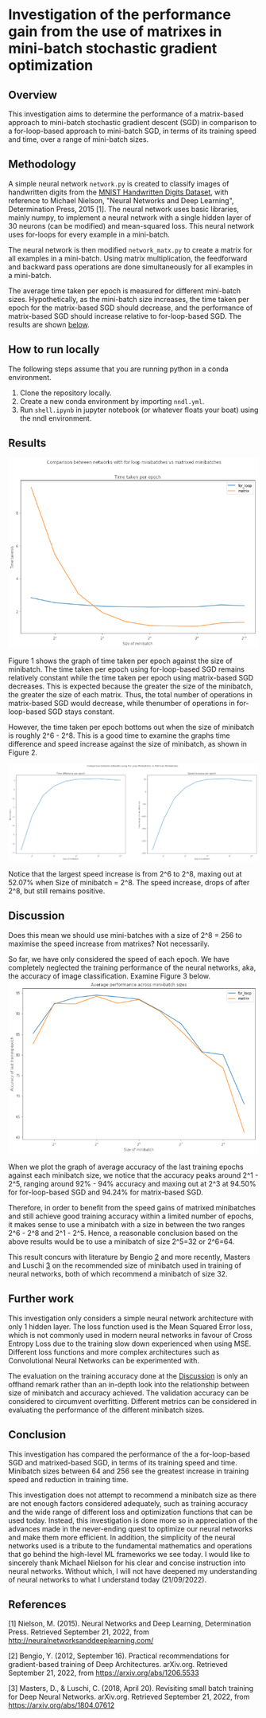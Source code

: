 # Investigation of the performance gain from the use of matrixes in mini-batch stochastic gradient optimization

## Overview
This investigation aims to determine the performance of a matrix-based approach to mini-batch stochastic gradient descent (SGD) in comparison to a for-loop-based approach to mini-batch SGD, in terms of its training speed and time, over a range of mini-batch sizes. 

## Methodology
A simple neural network `network.py` is created to classify images of handwritten digits from the [MNIST Handwritten Digits Dataset](http://yann.lecun.com/exdb/mnist/), with reference to Michael Nielson, "Neural Networks and Deep Learning", Determination Press, 2015 [1]. The neural network uses basic libraries, mainly numpy, to implement a neural network with a single hidden layer of 30 neurons (can be modified) and mean-squared loss. This neural network uses for-loops for every example in a mini-batch.

The neural network is then modified `network_matx.py` to create a matrix for all examples in a mini-batch. Using matrix multiplication, the feedforward and backward pass operations are done simultaneously for all examples in a mini-batch. 

The average time taken per epoch is measured for different mini-batch sizes. Hypothetically, as the mini-batch size increases, the time taken per epoch for the matrix-based SGD should decrease, and the performance of matrix-based SGD should increase relative to for-loop-based SGD. The results are shown [below](#results).

## How to run locally
The following steps assume that you are running python in a conda environment. 
1. Clone the repository locally.
2. Create a new conda environment by importing `nndl.yml`.
3. Run `shell.ipynb` in jupyter notebook (or whatever floats your boat) using the nndl environment. 


## Results
![Figure 1](results/timeTaken.png)

Figure 1 shows the graph of time taken per epoch against the size of minibatch. The time taken per epoch using for-loop-based SGD remains relatively constant while the time taken per epoch using matrix-based SGD decreases. This is expected because the greater the size of the minibatch, the greater the size of each matrix. Thus, the total number of operations in matrix-based SGD would decrease, while thenumber of operations in for-loop-based SGD stays constant.

However, the time taken per epoch bottoms out when the size of minibatch is roughly 2^6 - 2^8. This is a good time to examine the graphs time difference and speed increase against the size of minibatch, as shown in Figure 2.

![Figure 2](results/timeSpeed.png)

Notice that the largest speed increase is from 2^6 to 2^8, maxing out at 52.07% when Size of minibatch = 2^8. The speed increase, drops of after 2^8, but still remains positive. 


## Discussion
Does this mean we should use mini-batches with a size of 2^8 = 256 to maximise the speed increase from matrixes? Not necessarily.

So far, we have only considered the speed of each epoch. We have completely neglected the training performance of the neural networks, aka, the accuracy of image classification. Examine Figure 3 below.
![Figure 3](results/perf.png)

When we plot the graph of average accuracy of the last training epochs against each minibatch size, we notice that the accuracy peaks around 2^1 - 2^5, ranging around  92% - 94% accuracy and maxing out at 2^3  at 94.50% for for-loop-based SGD and 94.24% for matrix-based SGD.   

Therefore, in order to benefit from the speed gains of matrixed minibatches and still achieve good training accuracy within a limited number of epochs, it makes sense to use a minibatch with a size in between the two ranges 2^6 - 2^8 and 2^1 - 2^5. Hence, a reasonable conclusion based on the above results would be to use a minibatch of size 2^5=32 or 2^6=64.

This result concurs with literature by Bengio [2](https://arxiv.org/abs/1206.5533) and more recently, Masters and Luschi [3](https://arxiv.org/abs/1804.07612) on the recommended size of minibatch used in training of neural networks, both of which recommend a minibatch of size 32.


## Further work
This investigation only considers a simple neural network architecture with only 1 hidden layer. The loss function used is the Mean Squared Error loss, which is not commonly used in modern neural networks in favour of Cross Entropy Loss due to the training slow down experienced when using MSE. Different loss functions and more complex architectures such as Convolutional Neural Networks can be experimented with.

The evaluation on the training accuracy done at the [Discussion](#discussion) is only an offhand remark rather than an in-depth look into the relationship between size of minibatch and accuracy achieved. The validation accuracy can be considered to circumvent overfitting. Different metrics can be considered in evaluating the performance of the different minibatch sizes. 

## Conclusion
This investigation has compared the performance of the a for-loop-based SGD and matrixed-based SGD, in terms of its training speed and time. Minibatch sizes between 64 and 256 see the greatest increase in training speed and reduction in training time. 

This investigation does not attempt to recommend a minibatch size as there are not enough factors considered adequately, such as training accuracy and the wide range of different loss and optimization functions that can be used today. Instead, this investigation is done more so in appreciation of the advances made in the never-ending quest to optimize our neural networks and make them more efficient. In addition, the simplicity of the neural networks used is a tribute to the fundamental mathematics and operations that go behind the high-level ML frameworks we see today. I would like to sincerely thank Michael Nielson for his clear and concise instruction into neural networks. Without which, I will not have deepened my understanding of neural networks to what I understand today (21/09/2022).


## References
[1] Nielson, M. (2015). Neural Networks and Deep Learning, Determination Press. Retrieved September 21, 2022, from http://neuralnetworksanddeeplearning.com/ 

[2] Bengio, Y. (2012, September 16). Practical recommendations for gradient-based training of Deep Architectures. arXiv.org. Retrieved September 21, 2022, from https://arxiv.org/abs/1206.5533 

[3] Masters, D., &amp; Luschi, C. (2018, April 20). Revisiting small batch training for Deep Neural Networks. arXiv.org. Retrieved September 21, 2022, from https://arxiv.org/abs/1804.07612 
